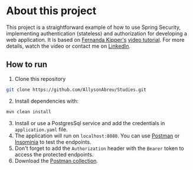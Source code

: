 # About this project

This project is a straightforward example of how to use Spring Security, implementing authentication (stateless) and authorization for developing a web application.
It is based on [Fernanda Kipper's](https://github.com/Fernanda-Kipper) [video tutorial](https://youtu.be/5w-YCcOjPD0?si=tn9eRYRCg9Be9Qxt).
For more details, watch the video or contact me on [LinkedIn](https://www.linkedin.com/in/allyson-de-abreu/).

## How to run
1. Clone this repository
```bash
git clone https://github.com/AllysonAbreu/Studies.git
```
2. Install dependencies with:
```bash
mvn clean install
```
3. Install or use a PostgresSql service and add the credentials in ```application.yaml``` file.
4. The application will run on ```localhost:8080```. You can use [Postman](https://www.postman.com/) or [Insominia](https://insomnia.rest/download) to test the endpoints.
5. Don't forget to add the ```Authorization``` header with the ```Bearer``` token to access the protected endpoints.
6. Download the [Postman collection](https://github.com/AllysonAbreu/Studies/blob/main/PostmanCollections/Spring/Auth%20API.postman_collection.json).